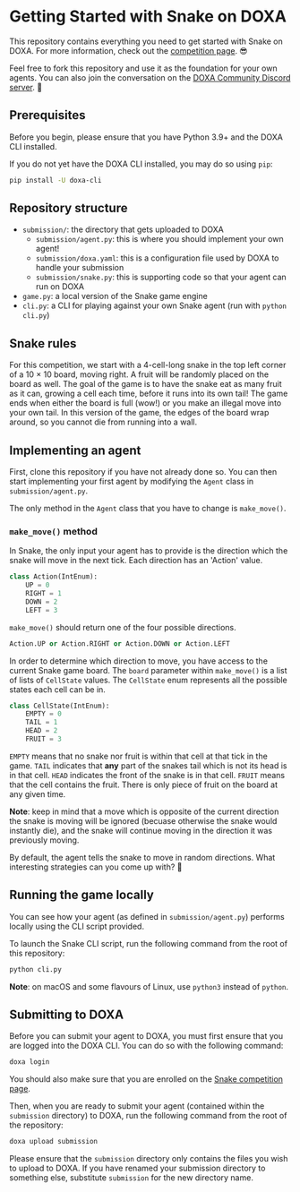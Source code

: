 # Getting Started with Snake on DOXA

This repository contains everything you need to get started with Snake on DOXA. For more information, check out the [competition page](https://doxaai.com/competition/snake). 😎

Feel free to fork this repository and use it as the foundation for your own agents. You can also join the conversation on the [DOXA Community Discord server](https://discord.gg/MUvbQ3UYcf). 👀

## Prerequisites

Before you begin, please ensure that you have Python 3.9+ and the DOXA CLI installed.

If you do not yet have the DOXA CLI installed, you may do so using `pip`:

```bash
pip install -U doxa-cli
```

## Repository structure

- `submission/`: the directory that gets uploaded to DOXA
  - `submission/agent.py`: this is where you should implement your own agent!
  - `submission/doxa.yaml`: this is a configuration file used by DOXA to handle your submission
  - `submission/snake.py`: this is supporting code so that your agent can run on DOXA
- `game.py`: a local version of the Snake game engine
- `cli.py`: a CLI for playing against your own Snake agent (run with `python cli.py`)

## Snake rules

For this competition, we start with a 4-cell-long snake in the top left corner of a 10 &times; 10 board, moving right. A fruit will be randomly placed on the board as well. The goal of the game is to have the snake eat as many fruit as it can, growing a cell each time, before it runs into its own tail! The game ends when either the board is full (wow!) or you make an illegal move into your own tail. In this version of the game, the edges of the board wrap around, so you cannot die from running into a wall.

## Implementing an agent

First, clone this repository if you have not already done so. You can then start implementing your first agent by modifying the `Agent` class in `submission/agent.py`.

The only method in the `Agent` class that you have to change is `make_move()`.

### `make_move()` method

In Snake, the only input your agent has to provide is the direction which the snake will move in the next tick. Each direction has an 'Action' value.

```py
class Action(IntEnum):
    UP = 0
    RIGHT = 1
    DOWN = 2
    LEFT = 3
```

`make_move()` should return one of the four possible directions.

```py
Action.UP or Action.RIGHT or Action.DOWN or Action.LEFT
```

In order to determine which direction to move, you have access to the current Snake game board. The `board` parameter within `make_move()` is a list of lists of `CellState` values. The `CellState` enum represents all the possible states each cell can be in.

```py
class CellState(IntEnum):
    EMPTY = 0
    TAIL = 1
    HEAD = 2
    FRUIT = 3
```

`EMPTY` means that no snake nor fruit is within that cell at that tick in the game. `TAIL` indicates that **any** part of the snakes tail which is not its head is in that cell. `HEAD` indicates the front of the snake is in that cell. `FRUIT` means that the cell contains the fruit. There is only piece of fruit on the board at any given time.

**Note**: keep in mind that a move which is opposite of the current direction the snake is moving will be ignored (becuase otherwise the snake would instantly die), and the snake will continue moving in the direction it was previously moving.

By default, the agent tells the snake to move in random directions. What interesting strategies can you come up with? 👀

## Running the game locally

You can see how your agent (as defined in `submission/agent.py`) performs locally using the CLI script provided.

To launch the Snake CLI script, run the following command from the root of this repository:

```py
python cli.py
```

**Note**: on macOS and some flavours of Linux, use `python3` instead of `python`.

## Submitting to DOXA

Before you can submit your agent to DOXA, you must first ensure that you are logged into the DOXA CLI. You can do so with the following command:

```bash
doxa login
```

You should also make sure that you are enrolled on the [Snake competition page](https://doxaai.com/competition/snake).

Then, when you are ready to submit your agent (contained within the `submission` directory) to DOXA, run the following command from the root of the repository:

```bash
doxa upload submission
```

Please ensure that the `submission` directory only contains the files you wish to upload to DOXA. If you have renamed your submission directory to something else, substitute `submission` for the new directory name.
